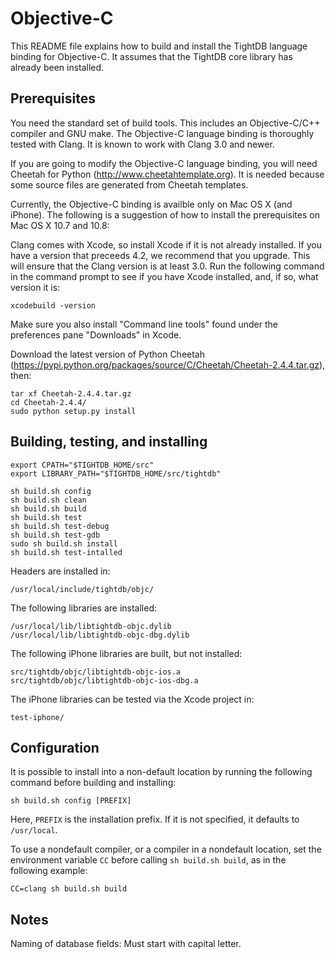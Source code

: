 Objective-C
===========

This README file explains how to build and install the TightDB
language binding for Objective-C. It assumes that the TightDB core
library has already been installed.


Prerequisites
-------------

You need the standard set of build tools. This includes an
Objective-C/C++ compiler and GNU make. The Objective-C language
binding is thoroughly tested with Clang. It is known to work with
Clang 3.0 and newer.

If you are going to modify the Objective-C language binding, you will
need Cheetah for Python (http://www.cheetahtemplate.org). It is needed
because some source files are generated from Cheetah templates.

Currently, the Objective-C binding is availble only on Mac OS X (and
iPhone). The following is a suggestion of how to install the
prerequisites on Mac OS X 10.7 and 10.8:

Clang comes with Xcode, so install Xcode if it is not already
installed. If you have a version that preceeds 4.2, we recommend that
you upgrade. This will ensure that the Clang version is at least
3.0. Run the following command in the command prompt to see if you
have Xcode installed, and, if so, what version it is:

    xcodebuild -version

Make sure you also install "Command line tools" found under the
preferences pane "Downloads" in Xcode.

Download the latest version of Python Cheetah
(https://pypi.python.org/packages/source/C/Cheetah/Cheetah-2.4.4.tar.gz),
then:

    tar xf Cheetah-2.4.4.tar.gz
    cd Cheetah-2.4.4/
    sudo python setup.py install


Building, testing, and installing
---------------------------------

    export CPATH="$TIGHTDB_HOME/src"
    export LIBRARY_PATH="$TIGHTDB_HOME/src/tightdb"

    sh build.sh config
    sh build.sh clean
    sh build.sh build
    sh build.sh test
    sh build.sh test-debug
    sh build.sh test-gdb
    sudo sh build.sh install
    sh build.sh test-intalled

Headers are installed in:

    /usr/local/include/tightdb/objc/

The following libraries are installed:

    /usr/local/lib/libtightdb-objc.dylib
    /usr/local/lib/libtightdb-objc-dbg.dylib

The following iPhone libraries are built, but not installed:

    src/tightdb/objc/libtightdb-objc-ios.a
    src/tightdb/objc/libtightdb-objc-ios-dbg.a

The iPhone libraries can be tested via the Xcode project in:

    test-iphone/


Configuration
-------------

It is possible to install into a non-default location by running the
following command before building and installing:

    sh build.sh config [PREFIX]

Here, `PREFIX` is the installation prefix. If it is not specified, it
defaults to `/usr/local`.

To use a nondefault compiler, or a compiler in a nondefault location,
set the environment variable `CC` before calling `sh build.sh build`,
as in the following example:

    CC=clang sh build.sh build


Notes
-----

Naming of database fields: Must start with capital letter.
